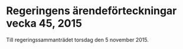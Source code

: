 # Regeringens ärendeförteckningar vecka 45, 2015

Till regeringssammanträdet torsdag den 5 november 2015.
